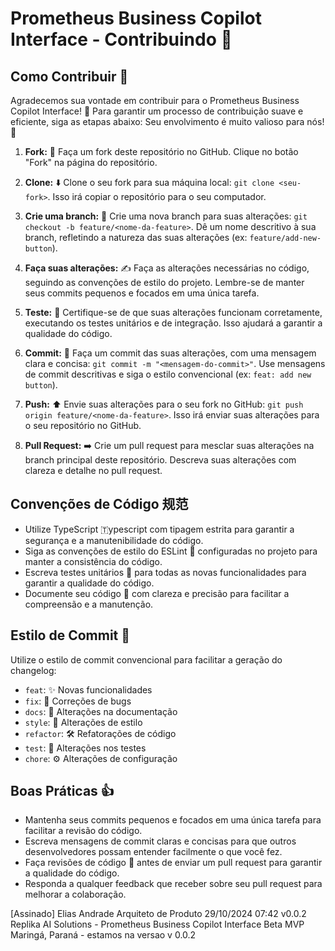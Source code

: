 # Prometheus Business Copilot Interface - Contribuindo 🤝

## Como Contribuir 🚀

Agradecemos sua vontade em contribuir para o Prometheus Business Copilot Interface! 🎉 Para garantir um processo de contribuição suave e eficiente, siga as etapas abaixo:  Seu envolvimento é muito valioso para nós! 💖

1. **Fork:** 🍴 Faça um fork deste repositório no GitHub. Clique no botão "Fork" na página do repositório.

2. **Clone:** ⬇️ Clone o seu fork para sua máquina local: `git clone <seu-fork>`.  Isso irá copiar o repositório para o seu computador.

3. **Crie uma branch:** 🌿 Crie uma nova branch para suas alterações: `git checkout -b feature/<nome-da-feature>`.  Dê um nome descritivo à sua branch, refletindo a natureza das suas alterações (ex: `feature/add-new-button`).

4. **Faça suas alterações:** ✍️ Faça as alterações necessárias no código, seguindo as convenções de estilo do projeto.  Lembre-se de manter seus commits pequenos e focados em uma única tarefa.

5. **Teste:** 🧪 Certifique-se de que suas alterações funcionam corretamente, executando os testes unitários e de integração.  Isso ajudará a garantir a qualidade do código.

6. **Commit:** 💾 Faça um commit das suas alterações, com uma mensagem clara e concisa: `git commit -m "<mensagem-do-commit>"`.  Use mensagens de commit descritivas e siga o estilo convencional (ex: `feat: add new button`).

7. **Push:** ⬆️ Envie suas alterações para o seu fork no GitHub: `git push origin feature/<nome-da-feature>`.  Isso irá enviar suas alterações para o seu repositório no GitHub.

8. **Pull Request:** ➡️ Crie um pull request para mesclar suas alterações na branch principal deste repositório.  Descreva suas alterações com clareza e detalhe no pull request.


## Convenções de Código 规范

- Utilize TypeScript 🇹ypescript com tipagem estrita para garantir a segurança e a manutenibilidade do código.
- Siga as convenções de estilo do ESLint 🤖 configuradas no projeto para manter a consistência do código.
- Escreva testes unitários 🧪 para todas as novas funcionalidades para garantir a qualidade do código.
- Documente seu código 📝 com clareza e precisão para facilitar a compreensão e a manutenção.


## Estilo de Commit 📝

Utilize o estilo de commit convencional para facilitar a geração do changelog:

- `feat`: ✨ Novas funcionalidades
- `fix`: 🐛 Correções de bugs
- `docs`: 📄 Alterações na documentação
- `style`: 🎨 Alterações de estilo
- `refactor`: 🛠️ Refatorações de código
- `test`: 🧪 Alterações nos testes
- `chore`: ⚙️ Alterações de configuração


## Boas Práticas 👍

- Mantenha seus commits pequenos e focados em uma única tarefa para facilitar a revisão do código.
- Escreva mensagens de commit claras e concisas para que outros desenvolvedores possam entender facilmente o que você fez.
- Faça revisões de código 🧐 antes de enviar um pull request para garantir a qualidade do código.
- Responda a qualquer feedback que receber sobre seu pull request para melhorar a colaboração.


[Assinado]
Elias Andrade
Arquiteto de Produto
29/10/2024 07:42
v0.0.2 Replika AI Solutions - Prometheus Business Copilot Interface Beta MVP
Maringá, Paraná - estamos na versao v 0.0.2
